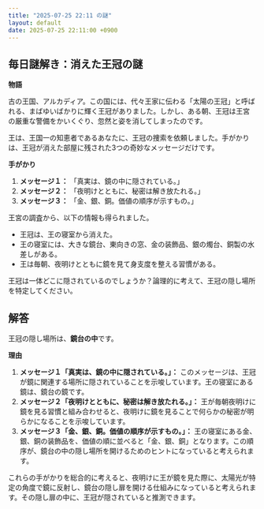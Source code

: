 ```yaml
---
title: "2025-07-25 22:11 の謎"
layout: default
date: 2025-07-25 22:11:00 +0900
---
```

## 毎日謎解き：消えた王冠の謎

**物語**

古の王国、アルカディア。この国には、代々王家に伝わる「太陽の王冠」と呼ばれる、まばゆいばかりに輝く王冠がありました。しかし、ある朝、王冠は王宮の厳重な警備をかいくぐり、忽然と姿を消してしまったのです。

王は、王国一の知恵者であるあなたに、王冠の捜索を依頼しました。手がかりは、王冠が消えた部屋に残された3つの奇妙なメッセージだけです。

**手がかり**

1.  **メッセージ１：** 「真実は、鏡の中に隠されている。」
2.  **メッセージ２：** 「夜明けとともに、秘密は解き放たれる。」
3.  **メッセージ３：** 「金、銀、銅。価値の順序が示すもの。」

王宮の調査から、以下の情報も得られました。

*   王冠は、王の寝室から消えた。
*   王の寝室には、大きな鏡台、東向きの窓、金の装飾品、銀の燭台、銅製の水差しがある。
*   王は毎朝、夜明けとともに鏡を見て身支度を整える習慣がある。

王冠は一体どこに隠されているのでしょうか？論理的に考えて、王冠の隠し場所を特定してください。

## 解答

王冠の隠し場所は、**鏡台の中**です。

**理由**

1.  **メッセージ１「真実は、鏡の中に隠されている。」：** このメッセージは、王冠が鏡に関連する場所に隠されていることを示唆しています。王の寝室にある鏡は、鏡台の鏡です。
2.  **メッセージ２「夜明けとともに、秘密は解き放たれる。」：** 王が毎朝夜明けに鏡を見る習慣と組み合わせると、夜明けに鏡を見ることで何らかの秘密が明らかになることを示唆しています。
3.  **メッセージ３「金、銀、銅。価値の順序が示すもの。」：** 王の寝室にある金、銀、銅の装飾品を、価値の順に並べると「金、銀、銅」となります。この順序が、鏡台の中の隠し場所を開けるためのヒントになっていると考えられます。

これらの手がかりを総合的に考えると、夜明けに王が鏡を見た際に、太陽光が特定の角度で鏡に反射し、鏡台の隠し扉を開ける仕組みになっていると考えられます。その隠し扉の中に、王冠が隠されていると推測できます。
